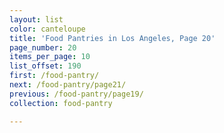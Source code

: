 ```yaml
---
layout: list
color: canteloupe
title: 'Food Pantries in Los Angeles, Page 20'
page_number: 20
items_per_page: 10
list_offset: 190
first: /food-pantry/
next: /food-pantry/page21/
previous: /food-pantry/page19/
collection: food-pantry

---
```

